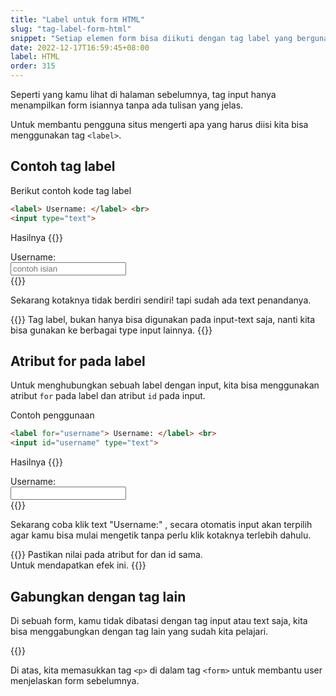 ```yaml
---
title: "Label untuk form HTML"
slug: "tag-label-form-html"
snippet: "Setiap elemen form bisa diikuti dengan tag label yang berguna sebagai penanda dari elemen tersebut"
date: 2022-12-17T16:59:45+08:00
label: HTML
order: 315
---
```


Seperti yang kamu lihat di halaman sebelumnya, tag input hanya menampilkan form isiannya tanpa ada tulisan yang jelas. 

Untuk membantu pengguna situs mengerti apa yang harus diisi kita bisa menggunakan tag `<label>`.

## Contoh tag label
Berikut contoh kode tag label
```html
<label> Username: </label> <br>
<input type="text">
```

Hasilnya
{{<rawhtml>}}
<div class='bg-gray-500 p-4'>
<label> Username: </label><br>
<input type='text' placeholder='contoh isian'>
</div>
{{</rawhtml>}}

Sekarang kotaknya tidak berdiri sendiri! tapi sudah ada text penandanya.

{{<alert class="info">}}
Tag label, bukan hanya bisa digunakan pada input-text saja, nanti kita bisa gunakan ke berbagai type input lainnya.
{{</alert>}}

## Atribut for pada label
Untuk menghubungkan sebuah label dengan input, kita bisa menggunakan atribut `for` pada label dan atribut `id` pada input.

Contoh penggunaan
```html
<label for="username"> Username: </label> <br>
<input id="username" type="text">
```

Hasilnya
{{<rawhtml>}}
<div class='bg-gray-500 p-4'>
<label for="username"> Username: </label><br>
<input id="username" type="text">
</div>
{{</rawhtml>}}

Sekarang coba klik text "Username:" , secara otomatis input akan terpilih agar kamu bisa mulai mengetik tanpa perlu klik kotaknya terlebih dahulu.

{{<alert class="warning">}}
Pastikan nilai pada atribut for dan id sama.  
Untuk mendapatkan efek ini.
{{</alert>}}

## Gabungkan dengan tag lain
Di sebuah form, kamu tidak dibatasi dengan tag input atau text saja, kita bisa menggabungkan dengan tag lain yang sudah kita pelajari.

{{<codepen src="dyjbJoW">}}

Di atas, kita memasukkan tag `<p>` di dalam tag `<form>` untuk membantu user menjelaskan form sebelumnya.
